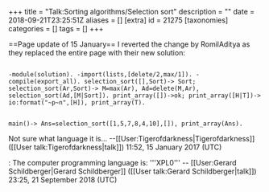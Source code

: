 +++
title = "Talk:Sorting algorithms/Selection sort"
description = ""
date = 2018-09-21T23:25:51Z
aliases = []
[extra]
id = 21275
[taxonomies]
categories = []
tags = []
+++

==Page update of 15 January==
I reverted the change by RomilAditya as they replaced the entire page with their new solution:

<code>
-module(solution). -import(lists,[delete/2,max/1]). -compile(export_all). selection_sort([],Sort)-> Sort; selection_sort(Ar,Sort)-> M=max(Ar), Ad=delete(M,Ar), selection_sort(Ad,[M|Sort]). print_array([])->ok; print_array([H|T])-> io:format("~p~n",[H]), print_array(T).

main()-> Ans=selection_sort([1,5,7,8,4,10],[]), print_array(Ans).
</code>


Not sure what language it is... --[[User:Tigerofdarkness|Tigerofdarkness]] ([[User talk:Tigerofdarkness|talk]]) 11:52, 15 January 2017 (UTC)

: The computer programming language is:     '''XPL0'''         -- [[User:Gerard Schildberger|Gerard Schildberger]] ([[User talk:Gerard Schildberger|talk]]) 23:25, 21 September 2018 (UTC)
